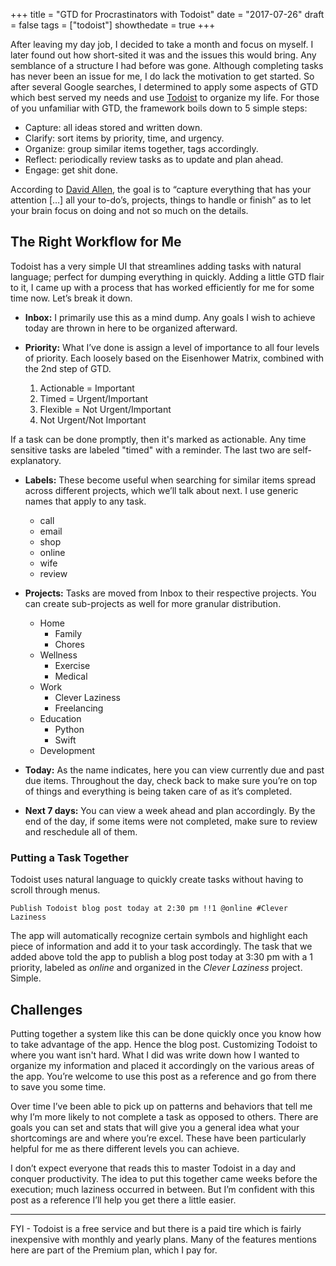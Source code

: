 +++
title = "GTD for Procrastinators with Todoist"
date = "2017-07-26"
draft = false
tags = ["todoist"]
showthedate = true
+++

After leaving my day job, I decided to take a month and focus on myself. I later found out how short-sited it was and the issues this would bring. Any semblance of a structure I had before was gone. Although completing tasks has never been an issue for me, I do lack the motivation to get started. So after several Google searches, I determined to apply some aspects of GTD which best served my needs and use [Todoist](https://itunes.apple.com/us/app/todoist-todo-list-for-organizing-work-and-errands/id572688855?mt=8) to organize my life. For those of you unfamiliar with GTD, the framework boils down to 5 simple steps:

* Capture: all ideas stored and written down.
* Clarify: sort items by priority, time, and urgency.
* Organize: group similar items together, tags accordingly.
* Reflect: periodically review tasks as to update and plan ahead.
* Engage: get shit done.

According to [David Allen](http://gettingthingsdone.com), the goal is to “capture everything that has your attention […] all your to-do’s, projects, things to handle or finish” as to let your brain focus on doing and not so much on the details.

## The Right Workflow for Me
Todoist has a very simple UI that streamlines adding tasks with natural language; perfect for dumping everything in quickly. Adding a little GTD flair to it, I came up with a process that has worked efficiently for me for some time now. Let’s break it down.

* **Inbox:**
I primarily use this as a mind dump. Any goals I wish to achieve today are thrown in here to be organized afterward.

* **Priority:**
What I’ve done is assign a level of importance to all four levels of priority. Each loosely based on the Eisenhower Matrix, combined with the 2nd step of GTD.

    1. Actionable = Important
    2. Timed = Urgent/Important
    3. Flexible = Not Urgent/Important
    4. Not Urgent/Not Important

If a task can be done promptly, then it's marked as actionable. Any time sensitive tasks are labeled "timed" with a reminder. The last two are self-explanatory.

*  **Labels:**
These become useful when searching for similar items spread across different projects, which we’ll talk about next. I use generic names that apply to any task.

    * call
    * email
    * shop
    * online
    * wife
    * review

* **Projects:**
Tasks are moved from Inbox to their respective projects. You can create sub-projects as well for more granular distribution.

    * Home
        * Family
        * Chores
    * Wellness
        * Exercise
        * Medical
    * Work
        * Clever Laziness
        * Freelancing
    * Education
        * Python
        * Swift
    * Development

* **Today:**
As the name indicates, here you can view currently due and past due items. Throughout the day, check back to make sure you’re on top of things and everything is being taken care of as it’s completed.

* **Next 7 days:**
You can view a week ahead and plan accordingly. By the end of the day, if some items were not completed, make sure to review and reschedule all of them.

### Putting a Task Together
Todoist uses natural language to quickly create tasks without having to scroll through menus.

`Publish Todoist blog post today at 2:30 pm !!1 @online #Clever Laziness`

The app will automatically recognize certain symbols and highlight each piece of information and add it to your task accordingly. The task that we added above told the app to publish a blog post today at 3:30 pm with a 1 priority, labeled as *online* and organized in the *Clever Laziness* project. Simple.

## Challenges
Putting together a system like this can be done quickly once you know how to take advantage of the app. Hence the blog post. Customizing Todoist to where you want isn't hard. What I did was write down how I wanted to organize my information and placed it accordingly on the various areas of the app. You’re welcome to use this post as a reference and go from there to save you some time.

Over time I’ve been able to pick up on patterns and behaviors that tell me why I’m more likely to not complete a task as opposed to others. There are goals you can set and stats that will give you a general idea what your shortcomings are and where you’re excel. These have been particularly helpful for me as there different levels you can achieve.

I don’t expect everyone that reads this to master Todoist in a day and conquer productivity. The idea to put this together came weeks before the execution; much laziness occurred in between. But I’m confident with this post as a reference I’ll help you get there a little easier.

---

FYI - Todoist is a free service and but there is a paid tire which is fairly inexpensive with monthly and yearly plans. Many of the features mentions here are part of the Premium plan, which I pay for.
